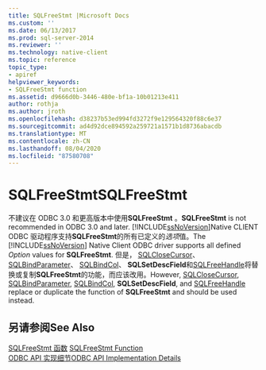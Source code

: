 ```yaml
---
title: SQLFreeStmt |Microsoft Docs
ms.custom: ''
ms.date: 06/13/2017
ms.prod: sql-server-2014
ms.reviewer: ''
ms.technology: native-client
ms.topic: reference
topic_type:
- apiref
helpviewer_keywords:
- SQLFreeStmt function
ms.assetid: d9666d0b-3446-480e-bf1a-10b01213e411
author: rothja
ms.author: jroth
ms.openlocfilehash: d38237b53ed994fd3272f9e129564320f88c6e37
ms.sourcegitcommit: ad4d92dce894592a259721a1571b1d8736abacdb
ms.translationtype: MT
ms.contentlocale: zh-CN
ms.lasthandoff: 08/04/2020
ms.locfileid: "87580708"
---
```

# <a name="sqlfreestmt"></a><span data-ttu-id="a61ad-102">SQLFreeStmt</span><span class="sxs-lookup"><span data-stu-id="a61ad-102">SQLFreeStmt</span></span>
  <span data-ttu-id="a61ad-103">不建议在 ODBC 3.0 和更高版本中使用**SQLFreeStmt** 。</span><span class="sxs-lookup"><span data-stu-id="a61ad-103">**SQLFreeStmt** is not recommended in ODBC 3.0 and later.</span></span> <span data-ttu-id="a61ad-104">[!INCLUDE[ssNoVersion](../../includes/ssnoversion-md.md)]Native CLIENT ODBC 驱动程序支持**SQLFreeStmt**的所有已定义的*选项*值。</span><span class="sxs-lookup"><span data-stu-id="a61ad-104">The [!INCLUDE[ssNoVersion](../../includes/ssnoversion-md.md)] Native Client ODBC driver supports all defined *Option* values for **SQLFreeStmt**.</span></span> <span data-ttu-id="a61ad-105">但是， [SQLCloseCursor](sqlclosecursor.md)、 [SQLBindParameter](sqlbindparameter.md)、 [SQLBindCol](sqlbindcol.md)、 **SQLSetDescField**和[SQLFreeHandle](sqlfreehandle.md)将替换或复制**SQLFreeStmt**的功能，而应该改用。</span><span class="sxs-lookup"><span data-stu-id="a61ad-105">However, [SQLCloseCursor](sqlclosecursor.md), [SQLBindParameter](sqlbindparameter.md), [SQLBindCol](sqlbindcol.md), **SQLSetDescField**, and [SQLFreeHandle](sqlfreehandle.md) replace or duplicate the function of **SQLFreeStmt** and should be used instead.</span></span>  
  
## <a name="see-also"></a><span data-ttu-id="a61ad-106">另请参阅</span><span class="sxs-lookup"><span data-stu-id="a61ad-106">See Also</span></span>  
 <span data-ttu-id="a61ad-107">[SQLFreeStmt 函数](https://go.microsoft.com/fwlink/?LinkId=59346) </span><span class="sxs-lookup"><span data-stu-id="a61ad-107">[SQLFreeStmt Function](https://go.microsoft.com/fwlink/?LinkId=59346) </span></span>  
 [<span data-ttu-id="a61ad-108">ODBC API 实现细节</span><span class="sxs-lookup"><span data-stu-id="a61ad-108">ODBC API Implementation Details</span></span>](odbc-api-implementation-details.md)  
  
  
